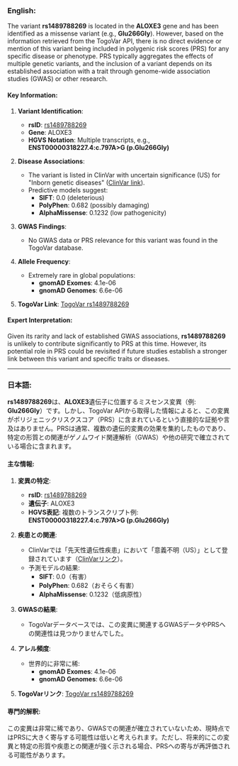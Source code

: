 ### English:
The variant **rs1489788269** is located in the **ALOXE3** gene and has been identified as a missense variant (e.g., **Glu266Gly**). However, based on the information retrieved from the TogoVar API, there is no direct evidence or mention of this variant being included in polygenic risk scores (PRS) for any specific disease or phenotype. PRS typically aggregates the effects of multiple genetic variants, and the inclusion of a variant depends on its established association with a trait through genome-wide association studies (GWAS) or other research.

#### Key Information:
1. **Variant Identification**:
   - **rsID**: [rs1489788269](https://identifiers.org/dbsnp/rs1489788269)
   - **Gene**: ALOXE3
   - **HGVS Notation**: Multiple transcripts, e.g., **ENST00000318227.4:c.797A>G (p.Glu266Gly)**

2. **Disease Associations**:
   - The variant is listed in ClinVar with uncertain significance (US) for "Inborn genetic diseases" ([ClinVar link](https://www.ncbi.nlm.nih.gov/clinvar/variation/2525952)).
   - Predictive models suggest:
     - **SIFT**: 0.0 (deleterious)
     - **PolyPhen**: 0.682 (possibly damaging)
     - **AlphaMissense**: 0.1232 (low pathogenicity)

3. **GWAS Findings**:
   - No GWAS data or PRS relevance for this variant was found in the TogoVar database.

4. **Allele Frequency**:
   - Extremely rare in global populations:
     - **gnomAD Exomes**: 4.1e-06
     - **gnomAD Genomes**: 6.6e-06

5. **TogoVar Link**: [TogoVar rs1489788269](https://togovar.org/dbsnp/1489788269)

#### Expert Interpretation:
Given its rarity and lack of established GWAS associations, **rs1489788269** is unlikely to contribute significantly to PRS at this time. However, its potential role in PRS could be revisited if future studies establish a stronger link between this variant and specific traits or diseases.

---

### 日本語:
**rs1489788269**は、**ALOXE3**遺伝子に位置するミスセンス変異（例: **Glu266Gly**）です。しかし、TogoVar APIから取得した情報によると、この変異がポリジェニックリスクスコア（PRS）に含まれているという直接的な証拠や言及はありません。PRSは通常、複数の遺伝的変異の効果を集約したものであり、特定の形質との関連がゲノムワイド関連解析（GWAS）や他の研究で確立されている場合に含まれます。

#### 主な情報:
1. **変異の特定**:
   - **rsID**: [rs1489788269](https://identifiers.org/dbsnp/rs1489788269)
   - **遺伝子**: ALOXE3
   - **HGVS表記**: 複数のトランスクリプト例: **ENST00000318227.4:c.797A>G (p.Glu266Gly)**

2. **疾患との関連**:
   - ClinVarでは「先天性遺伝性疾患」において「意義不明（US）」として登録されています（[ClinVarリンク](https://www.ncbi.nlm.nih.gov/clinvar/variation/2525952)）。
   - 予測モデルの結果:
     - **SIFT**: 0.0（有害）
     - **PolyPhen**: 0.682（おそらく有害）
     - **AlphaMissense**: 0.1232（低病原性）

3. **GWASの結果**:
   - TogoVarデータベースでは、この変異に関連するGWASデータやPRSへの関連性は見つかりませんでした。

4. **アレル頻度**:
   - 世界的に非常に稀:
     - **gnomAD Exomes**: 4.1e-06
     - **gnomAD Genomes**: 6.6e-06

5. **TogoVarリンク**: [TogoVar rs1489788269](https://togovar.org/dbsnp/1489788269)

#### 専門的解釈:
この変異は非常に稀であり、GWASでの関連が確立されていないため、現時点ではPRSに大きく寄与する可能性は低いと考えられます。ただし、将来的にこの変異と特定の形質や疾患との関連が強く示される場合、PRSへの寄与が再評価される可能性があります。